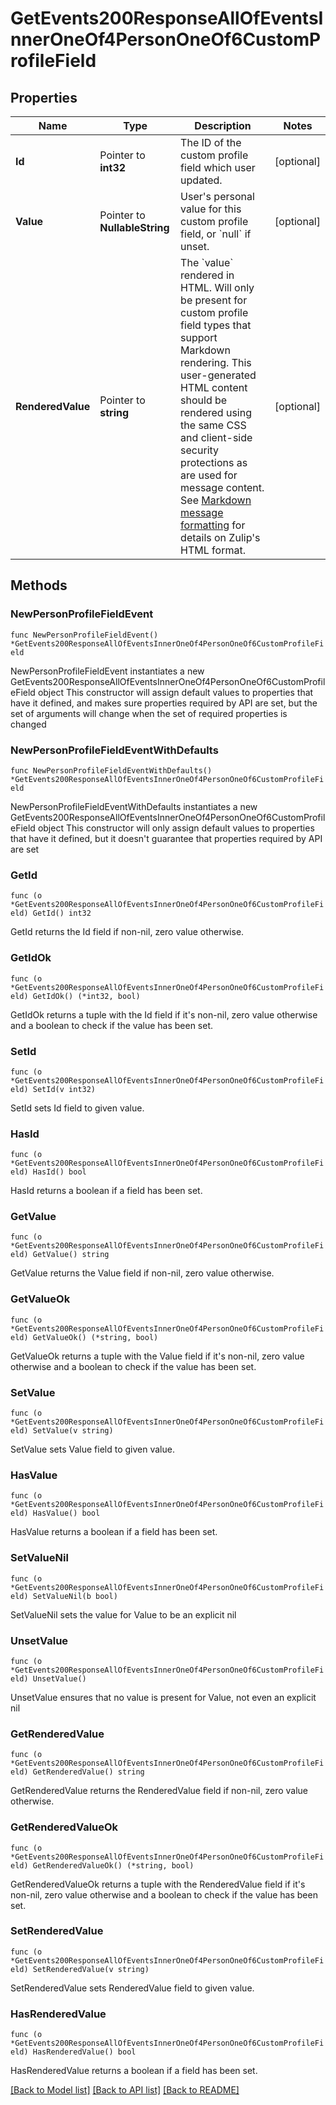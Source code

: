 # GetEvents200ResponseAllOfEventsInnerOneOf4PersonOneOf6CustomProfileField

## Properties

Name | Type | Description | Notes
------------ | ------------- | ------------- | -------------
**Id** | Pointer to **int32** | The ID of the custom profile field which user updated.  | [optional] 
**Value** | Pointer to **NullableString** | User&#39;s personal value for this custom profile field, or &#x60;null&#x60; if unset.  | [optional] 
**RenderedValue** | Pointer to **string** | The &#x60;value&#x60; rendered in HTML. Will only be present for custom profile field types that support Markdown rendering.  This user-generated HTML content should be rendered using the same CSS and client-side security protections as are used for message content.  See [Markdown message formatting](/api/message-formatting) for details on Zulip&#39;s HTML format.  | [optional] 

## Methods

### NewPersonProfileFieldEvent

`func NewPersonProfileFieldEvent() *GetEvents200ResponseAllOfEventsInnerOneOf4PersonOneOf6CustomProfileField`

NewPersonProfileFieldEvent instantiates a new GetEvents200ResponseAllOfEventsInnerOneOf4PersonOneOf6CustomProfileField object
This constructor will assign default values to properties that have it defined,
and makes sure properties required by API are set, but the set of arguments
will change when the set of required properties is changed

### NewPersonProfileFieldEventWithDefaults

`func NewPersonProfileFieldEventWithDefaults() *GetEvents200ResponseAllOfEventsInnerOneOf4PersonOneOf6CustomProfileField`

NewPersonProfileFieldEventWithDefaults instantiates a new GetEvents200ResponseAllOfEventsInnerOneOf4PersonOneOf6CustomProfileField object
This constructor will only assign default values to properties that have it defined,
but it doesn't guarantee that properties required by API are set

### GetId

`func (o *GetEvents200ResponseAllOfEventsInnerOneOf4PersonOneOf6CustomProfileField) GetId() int32`

GetId returns the Id field if non-nil, zero value otherwise.

### GetIdOk

`func (o *GetEvents200ResponseAllOfEventsInnerOneOf4PersonOneOf6CustomProfileField) GetIdOk() (*int32, bool)`

GetIdOk returns a tuple with the Id field if it's non-nil, zero value otherwise
and a boolean to check if the value has been set.

### SetId

`func (o *GetEvents200ResponseAllOfEventsInnerOneOf4PersonOneOf6CustomProfileField) SetId(v int32)`

SetId sets Id field to given value.

### HasId

`func (o *GetEvents200ResponseAllOfEventsInnerOneOf4PersonOneOf6CustomProfileField) HasId() bool`

HasId returns a boolean if a field has been set.

### GetValue

`func (o *GetEvents200ResponseAllOfEventsInnerOneOf4PersonOneOf6CustomProfileField) GetValue() string`

GetValue returns the Value field if non-nil, zero value otherwise.

### GetValueOk

`func (o *GetEvents200ResponseAllOfEventsInnerOneOf4PersonOneOf6CustomProfileField) GetValueOk() (*string, bool)`

GetValueOk returns a tuple with the Value field if it's non-nil, zero value otherwise
and a boolean to check if the value has been set.

### SetValue

`func (o *GetEvents200ResponseAllOfEventsInnerOneOf4PersonOneOf6CustomProfileField) SetValue(v string)`

SetValue sets Value field to given value.

### HasValue

`func (o *GetEvents200ResponseAllOfEventsInnerOneOf4PersonOneOf6CustomProfileField) HasValue() bool`

HasValue returns a boolean if a field has been set.

### SetValueNil

`func (o *GetEvents200ResponseAllOfEventsInnerOneOf4PersonOneOf6CustomProfileField) SetValueNil(b bool)`

 SetValueNil sets the value for Value to be an explicit nil

### UnsetValue
`func (o *GetEvents200ResponseAllOfEventsInnerOneOf4PersonOneOf6CustomProfileField) UnsetValue()`

UnsetValue ensures that no value is present for Value, not even an explicit nil
### GetRenderedValue

`func (o *GetEvents200ResponseAllOfEventsInnerOneOf4PersonOneOf6CustomProfileField) GetRenderedValue() string`

GetRenderedValue returns the RenderedValue field if non-nil, zero value otherwise.

### GetRenderedValueOk

`func (o *GetEvents200ResponseAllOfEventsInnerOneOf4PersonOneOf6CustomProfileField) GetRenderedValueOk() (*string, bool)`

GetRenderedValueOk returns a tuple with the RenderedValue field if it's non-nil, zero value otherwise
and a boolean to check if the value has been set.

### SetRenderedValue

`func (o *GetEvents200ResponseAllOfEventsInnerOneOf4PersonOneOf6CustomProfileField) SetRenderedValue(v string)`

SetRenderedValue sets RenderedValue field to given value.

### HasRenderedValue

`func (o *GetEvents200ResponseAllOfEventsInnerOneOf4PersonOneOf6CustomProfileField) HasRenderedValue() bool`

HasRenderedValue returns a boolean if a field has been set.


[[Back to Model list]](../README.md#documentation-for-models) [[Back to API list]](../README.md#documentation-for-api-endpoints) [[Back to README]](../README.md)


